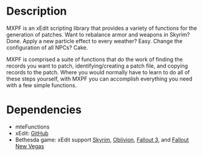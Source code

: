 # Description
MXPF is an xEdit scripting library that provides a variety of functions for the generation of patches.  Want to rebalance armor and weapons in Skyrim?  Done.  Apply a new particle effect to every weather?  Easy.  Change the configuration of all NPCs?  Cake.

MXPF is comprised a suite of functions that do the work of finding the records you want to patch, identifying/creating a patch file, and copying records to the patch.  Where you would normally have to learn to do all of these steps yourself, with MXPF you can accomplish everything you need with a few simple functions.

# Dependencies
* mteFunctions
* xEdit: [GitHub](https://github.com/TES5Edit/TES5Edit)
* Bethesda game: xEdit support [Skyrim](http://store.steampowered.com/app/72850), 
[Oblivion](http://store.steampowered.com/app/22330), 
[Fallout 3](http://store.steampowered.com/app/22300), and 
[Fallout New Vegas](http://store.steampowered.com/app/22380)
